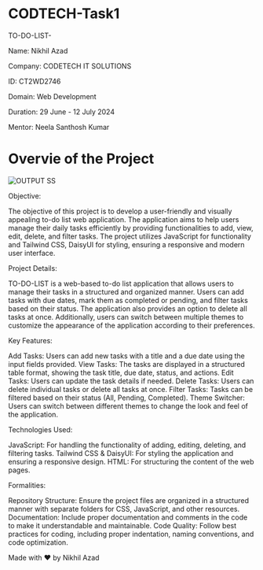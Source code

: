 # CODTECH-Task1

TO-DO-LIST-

Name: Nikhil Azad

Company: CODETECH IT SOLUTIONS

ID: CT2WD2746

Domain: Web Development

Duration: 29 June - 12 July 2024

Mentor: Neela Santhosh Kumar

# Overvie of the Project
![OUTPUT SS](https://github.com/nikhilazad1/CODTECH-Task1/assets/158045459/72fdbff6-1374-4e6d-a35f-0492a2eee24c)

    
Objective:

The objective of this project is to develop a user-friendly and visually appealing to-do list web application. The application aims to help users manage their daily tasks efficiently by providing functionalities to add, view, edit, delete, and filter tasks. The project utilizes JavaScript for functionality and Tailwind CSS, DaisyUI for styling, ensuring a responsive and modern user interface.

Project Details:

TO-DO-LIST is a web-based to-do list application that allows users to manage their tasks in a structured and organized manner. Users can add tasks with due dates, mark them as completed or pending, and filter tasks based on their status. The application also provides an option to delete all tasks at once. Additionally, users can switch between multiple themes to customize the appearance of the application according to their preferences.

Key Features:

Add Tasks: Users can add new tasks with a title and a due date using the input fields provided.
View Tasks: The tasks are displayed in a structured table format, showing the task title, due date, status, and actions.
Edit Tasks: Users can update the task details if needed.
Delete Tasks: Users can delete individual tasks or delete all tasks at once.
Filter Tasks: Tasks can be filtered based on their status (All, Pending, Completed).
Theme Switcher: Users can switch between different themes to change the look and feel of the application.

Technologies Used:

JavaScript: For handling the functionality of adding, editing, deleting, and filtering tasks.
Tailwind CSS & DaisyUI: For styling the application and ensuring a responsive design.
HTML: For structuring the content of the web pages.

Formalities:

Repository Structure: Ensure the project files are organized in a structured manner with separate folders for CSS, JavaScript, and other resources.
Documentation: Include proper documentation and comments in the code to make it understandable and maintainable.
Code Quality: Follow best practices for coding, including proper indentation, naming conventions, and code optimization.

Made with ❤️ by Nikhil Azad

